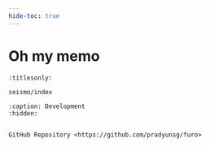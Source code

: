 ```yaml
---
hide-toc: true
---
```


# Oh my memo


```{toctree}
:titlesonly:

seismo/index
```

```{toctree}
:caption: Development
:hidden:


GitHub Repository <https://github.com/pradyunsg/furo>
```
